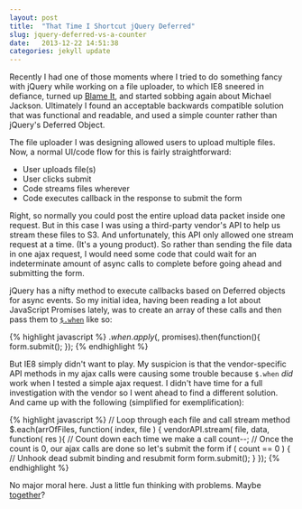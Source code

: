 ```yaml
---
layout: post
title:  "That Time I Shortcut jQuery Deferred"
slug: jquery-deferred-vs-a-counter
date:   2013-12-22 14:51:38
categories: jekyll update
---
```


Recently I had one of those moments where I tried to do something fancy with jQuery while working on a file uploader, to which IE8 sneered in defiance, turned up [Blame It](http://www.youtube.com/watch?v=rfjtpp90lu8), and started sobbing again about Michael Jackson.  Ultimately I found an acceptable backwards compatible solution that was functional and readable, and used a simple counter rather than jQuery's Deferred Object.

The file uploader I was designing allowed users to upload multiple files. Now, a normal UI/code flow for this is fairly straightforward:

- User uploads file(s)
- User clicks submit
- Code streams files wherever
- Code executes callback in the response to submit the form

Right, so normally you could post the entire upload data packet inside one request.  But in this case I was using a third-party vendor's API to help us stream these files to S3.  And unfortunately, this API only allowed one stream request at a time.  (It's a young product).  So rather than sending the file data in one ajax request, I would need some code that could wait for an indeterminate amount of async calls to complete before going ahead and submitting the form.

jQuery has a nifty method to execute callbacks based on Deferred objects for async events.  So my initial idea, having been reading a lot about JavaScript Promises lately, was to create an array of these calls and then pass them to [`$.when`](http://api.jquery.com/jquery.when/) like so:

{% highlight javascript %}
$.when.apply($, promises).then(function(){
	form.submit();
});
{% endhighlight %}

But IE8 simply didn't want to play.  My suspicion is that the vendor-specific API methods in my ajax calls were causing some trouble because `$.when` *did* work when I tested a simple ajax request.  I didn't have time for a full investigation with the vendor so I went ahead to find a different solution.  And came up with the following (simplified for exemplification):

{% highlight javascript %}
// Loop through each file and call stream method
$.each(arrOfFiles, function( index, file ) {
	vendorAPI.stream( file, data, function( res ){
	// Count down each time we make a call
	count--;
	// Once the count is 0, our ajax calls are done so let's submit the form
	if ( count == 0 ) {
		// Unhook dead submit binding and resubmit form
		form.submit();
	}
});
{% endhighlight %}

No major moral here.  Just a little fun thinking with problems. Maybe [together](http://twitter.com/internetross)?